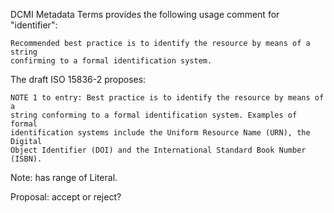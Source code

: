 DCMI Metadata Terms provides the following usage comment for "identifier":
    
    Recommended best practice is to identify the resource by means of a string
    confirming to a formal identification system.

The draft ISO 15836-2 proposes:
    
    NOTE 1 to entry: Best practice is to identify the resource by means of a
    string conforming to a formal identification system. Examples of formal
    identification systems include the Uniform Resource Name (URN), the Digital
    Object Identifier (DOI) and the International Standard Book Number (ISBN).

Note: has range of Literal.

Proposal: accept or reject?
